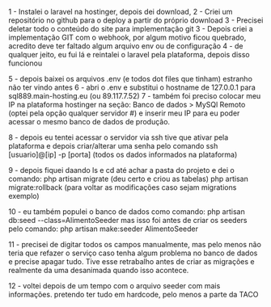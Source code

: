 1 - Instalei o laravel na hostinger, depois dei download, 
2 - Criei um repositório no github para o deploy a partir do próprio download
3 - Precisei deletar todo o conteúdo do site para implementação git
3 - Depois criei a implementação GIT com o webhook, por algum motivo ficou quebrado, 
    acredito deve ter faltado algum arquivo env ou de configuração
4 - de qualquer jeito, eu fui lá e reintalei o laravel pela plataforma, depois disso funcionou

5 - depois baixei os arquivos .env (e todos dot files que tinham) estranho não ter vindo antes
6 - abri o .env e substitui o hostname de 127.0.0.1 para sql889.main-hosting.eu (ou 89.117.7.52)
7 - também foi preciso colocar meu IP na plataforma hostinger na seção:
    Banco de dados > MySQl Remoto (optei pela opção qualquer servidor #)
    e inserir meu IP para eu poder acessar o mesmo banco de dados de produção.

8 - depois eu tentei acessar o servidor via ssh
    tive que ativar pela plataforma e depois criar/alterar uma senha
    pelo comando ssh [usuario]@[ip] -p [porta] (todos os dados informados na plataforma)

9 - depois fiquei daando ls e cd até achar a pasta do projeto e dei o comando:
    php artisan migrate (deu certo e criou as tabelas)
    php artisan migrate:rollback (para voltar as modificações caso sejam migrations exemplo)

10 - eu também populei o banco de dados como comando:
    php artisan db:seed --class=AlimentoSeeder
    mas isso foi antes de criar os seeders pelo comando:
    php artisan make:seeder AlimentoSeeder

11 - precisei de digitar todos os campos manualmente, mas pelo menos não teria que refazer
     o serviço caso tenha algum problema no banco de dados e precise apagar tudo. Tive esse
     retrabalho antes de criar as migrações e realmente da uma desanimada quando isso acontece.

12 - voltei depois de um tempo com o arquivo seeder com mais informações.
     pretendo ter tudo em hardcode, pelo menos a parte da TACO
